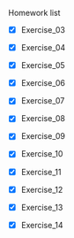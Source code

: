 Homework list

- [x] Exercise_03

- [x] Exercise_04

- [x] Exercise_05

- [x] Exercise_06

- [x] Exercise_07

- [x] Exercise_08

- [x] Exercise_09

- [x] Exercise_10

- [x] Exercise_11

- [x] Exercise_12

- [x] Exercise_13

- [x] Exercise_14

